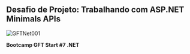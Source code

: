 ## Desafio de Projeto:  Trabalhando com ASP.NET Minimals APIs

![GFTNet001](https://github.com/user-attachments/assets/19323aba-1ed5-40ee-9a9f-0f42f578b800)


**Bootcamp GFT Start #7 .NET**

